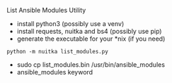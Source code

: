 List Ansible Modules Utility

- install python3 (possibly use a venv)  
- install requests, nuitka and bs4 (possibly use pip)  
- generate the executable for your *nix (if you need)
```
python -m nuitka list_modules.py
```
- sudo cp list_modules.bin /usr/bin/ansible_modules
- ansible_modules keyword
